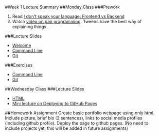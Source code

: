 #Week 1 Lecture Summary
##Monday Class
###Prework
1. Read [I don't speak your language: Frontend vs Backend](http://blog.teamtreehouse.com/i-dont-speak-your-language-frontend-vs-backend)
2. Watch [video on pair programming](https://www.youtube.com/watch?v=vgkahOzFH2Q). Tweens have the best way of explaining things.

###Lecture Slides
- [Welcome](https://docs.google.com/presentation/d/1vkdb1lFA6mSBkSeYuNCXdpg5LrCCuE96l1pNgu-ii7o/edit?usp=sharing)  
- [Command Line](https://docs.google.com/presentation/d/15LB8iHoAiluNpT3gTD_pDOIcSWIhBtCje4k78mYLqxE/edit?usp=sharing)  
- [Git](https://docs.google.com/presentation/d/1g2Kiu2SHDD7RFfiBgwDH_w5-0Bnkd468DUOYgohEM3U/edit?usp=sharing)  

###Exercises
- [Command Line](https://docs.google.com/document/d/1Xws0sgIswr2bRv-ImvlH8wZ02pflTNNBh5uEcyKSmwU/edit?usp=sharing)  
- [Git](https://docs.google.com/document/d/1D5N6pOADONQHDARbxHV98Cp8tzZgS5WrPVX21wbFXz0/edit?usp=sharing)  

##Wednesday Class
###Lecture Slides
- [HTML](https://docs.google.com/presentation/d/1nDbo0OEqF-cA3dDhdd6ZUmOnqTmHyBiK4W2nLc-x87Y/edit?usp=sharing)  
- [Mini lecture on Deploying to GitHub Pages](https://pages.github.com/)  

##Homework Assignment
Create basic portfolio webpage using only html. Include picture, brief bio (2 sentences), links to social media profiles (including github profile). Deploy the page to github pages. (No need to include projects yet, this will be added in future assignments)
